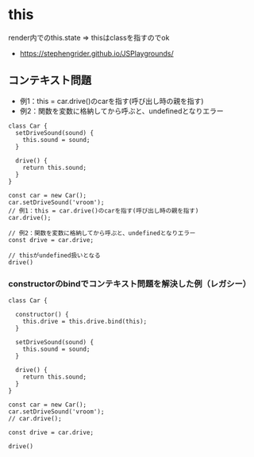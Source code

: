 # this


render内でのthis.state => thisはclassを指すのでok <br>

- https://stephengrider.github.io/JSPlaygrounds/


## コンテキスト問題

- 例1：this = car.drive()のcarを指す(呼び出し時の親を指す)
- 例2：関数を変数に格納してから呼ぶと、undefinedとなりエラー
```
class Car {
  setDriveSound(sound) {
    this.sound = sound;
  }
  
  drive() {
    return this.sound;
  }
}

const car = new Car();
car.setDriveSound('vroom');
// 例1：this = car.drive()のcarを指す(呼び出し時の親を指す)
car.drive();

// 例2：関数を変数に格納してから呼ぶと、undefinedとなりエラー
const drive = car.drive;

// thisがundefined扱いとなる
drive()
```


### constructorのbindでコンテキスト問題を解決した例（レガシー）

```
class Car {
  
  constructor() {
  	this.drive = this.drive.bind(this);  
  }
  
  setDriveSound(sound) {
    this.sound = sound;
  }
  
  drive() {
    return this.sound;
  }
}

const car = new Car();
car.setDriveSound('vroom');
// car.drive();

const drive = car.drive;

drive()
```
